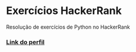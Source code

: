 # Exercícios HackerRank
Resolução de exercícios de Python no HackerRank

### [Link do perfil](https://www.hackerrank.com/gabrielgradinar)

